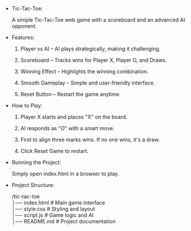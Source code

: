 * Tic-Tac-Toe:

  A simple Tic-Tac-Toe web game with a scoreboard and an advanced AI opponent.

* Features:
 

   1. Player vs AI – AI plays strategically, making it challenging.
  
   2. Scoreboard – Tracks wins for Player X, Player O, and Draws.
  
   3. Winning Effect – Highlights the winning combination.
  
   4. Smooth Gameplay – Simple and user-friendly interface.
  
   5. Reset Button – Restart the game anytime.

* How to Play:
 
   1. Player X starts and places "X" on the board.

   2. AI responds as "O" with a smart move.

   3. First to align three marks wins. If no one wins, it's a draw.

   4. Click Reset Game to restart.

* Running the Project:

  Simply open index.html in a browser to play.

* Project Structure:
  
     /tic-tac-toe  
     │── index.html      # Main game interface  
     │── style.css       # Styling and layout  
     │── script.js       # Game logic and AI  
     │── README.md       # Project documentation
    

